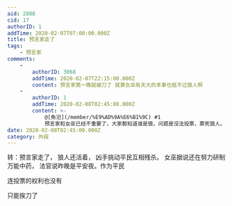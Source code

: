 ```yaml
---
aid: 2888
cid: 17
authorID: 1
addTime: 2020-02-07T07:00:00.000Z
title: 预言家走了
tags:
    - 预言家
comments:
    -
        authorID: 3068
        addTime: 2020-02-07T22:15:00.000Z
        content: 预言家第一晚就被刀了 就算女巫有天大的本事也抵不过狼人啊
    -
        authorID: 1
        addTime: 2020-02-08T02:45:00.000Z
        content: >-
            @[魚汜](/member/%E9%AD%9A%E6%B1%9C) #1
            预言家和女巫已经不重要了，大家都知道谁是狼，问题是没法投票，票死狼人。
date: 2020-02-08T02:45:00.000Z
category: 外段
---
```


转：预言家走了， 狼人还活着， 凶手挑动平民互相残杀。 女巫据说还在努力研制万能中药， 法官说昨晚是平安夜。作为平民

连投票的权利也没有

只能挨刀了
